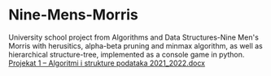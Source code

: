 # Nine-Mens-Morris
University school project from Algorithms and Data Structures-Nine Men's Morris with herusitics, alpha-beta pruning and minmax algorithm, as well as hierarchical structure-tree, implemented as a console game in python.
[Projekat 1 – Algoritmi i strukture podataka 2021_2022.docx](https://github.com/natasa-dz/Nine-Mens-Morris/files/9657712/Projekat.1.Algoritmi.i.strukture.podataka.2021_2022.docx)
